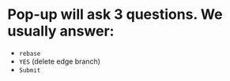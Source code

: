 # Pop-up will ask 3 questions. We usually answer:

- `rebase`
- `YES` (delete edge branch)
- `Submit`
